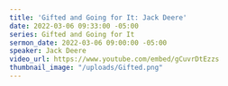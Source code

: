```yaml
---
title: 'Gifted and Going for It: Jack Deere'
date: 2022-03-06 09:33:00 -05:00
series: Gifted and Going for It
sermon_date: 2022-03-06 09:00:00 -05:00
speaker: Jack Deere
video_url: https://www.youtube.com/embed/gCuvrDtEzzs
thumbnail_image: "/uploads/Gifted.png"
---
```


